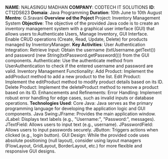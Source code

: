 **NAME**: NALASINGU MADHAN
**COMPANY**: CODTECH IT SOLUTIONS
**ID**: CT12DS623
**Domaia**: Java Programming
**Duration**: 10th June to 10th August
**Mentro**: G.Sravani
**Overview od the Poject**
Project: Inventory Management System
__Objective__:
The objective of the provided Java code is to create an inventory management system with a graphical user interface (GUI) that allows users to:Authenticate Users, Manage Inventory, GUI Interface. Enable CRUD operations (Create, Read, Update, Delete) for products managed by InventoryManager.
**Key Activities**:
User Authentication Integration: Retrieve Input: Obtain the username (txtUsername.getText()) and password (new String(txtPassword.getPassword())) from the GUI components.
Authenticate: Use the authenticate method from UserAuthentication to check if the entered username and password are valid.
Inventory Management Functionality: Add Product: Implement the addProduct method to add a new product to the list.
Edit Product: Implement the editProduct method to modify product details based on its ID.
Delete Product: Implement the deleteProduct method to remove a product based on its ID.
Enhancements and Refinements: Error Handling: Implement robust error handling for edge cases, such as invalid inputs or database operations.
**Technologies Used**:
Core Java: Java serves as the primary programming language for developing the application logic and GUI components.
Java Swing:JFrame: Provides the main application window.
JLabel: Displays text labels (e.g., "Username:", "Password:", messages).
JTextField: Allows users to input text (e.g., username).
JPasswordField: Allows users to input passwords securely.
JButton: Triggers actions when clicked (e.g., login button).
GUI Design: While the provided code uses absolute positioning (null layout), consider using layout managers (FlowLayout, GridLayout, BorderLayout, etc.) for more flexible and responsive GUI designs.
